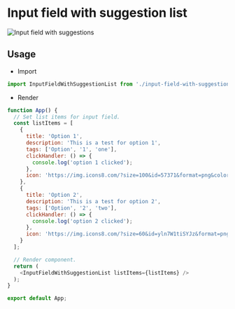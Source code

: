 # Input field with suggestion list
![Input field with suggestions](https://i.ibb.co/HhzDLc8/Input-field-with-suggestions.png)
## Usage
* Import
```js
import InputFieldWithSuggestionList from './input-field-with-suggestion-list';
```

* Render
```js
function App() {
  // Set list items for input field.
  const listItems = [
    {
      title: 'Option 1',
      description: 'This is a test for option 1',
      tags: ['Option', '1', 'one'],
      clickHandler: () => {
        console.log('option 1 clicked');
      },
      icon: 'https://img.icons8.com/?size=100&id=57371&format=png&color=000000'
    },
    {
      title: 'Option 2',
      description: 'This is a test for option 2',
      tags: ['Option', '2', 'two'],
      clickHandler: () => {
        console.log('option 2 clicked');
      },
      icon: 'https://img.icons8.com/?size=60&id=yln7W1tiSYJz&format=png'
    }
  ];

  // Render component.
  return (
    <InputFieldWithSuggestionList listItems={listItems} />
  );
}

export default App;
```
